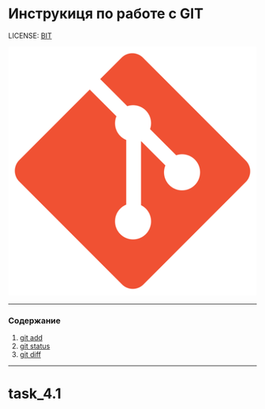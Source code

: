 # Инструкиця по работе с GIT

LICENSE: [BIT](license.md)

![git-logo](./imges/Git_icon.svg.png)

---

### Содержание
1. [git add](add.md)
2. [git status](status.md)
3. [git diff](diff.md)

---

# task_4.1

